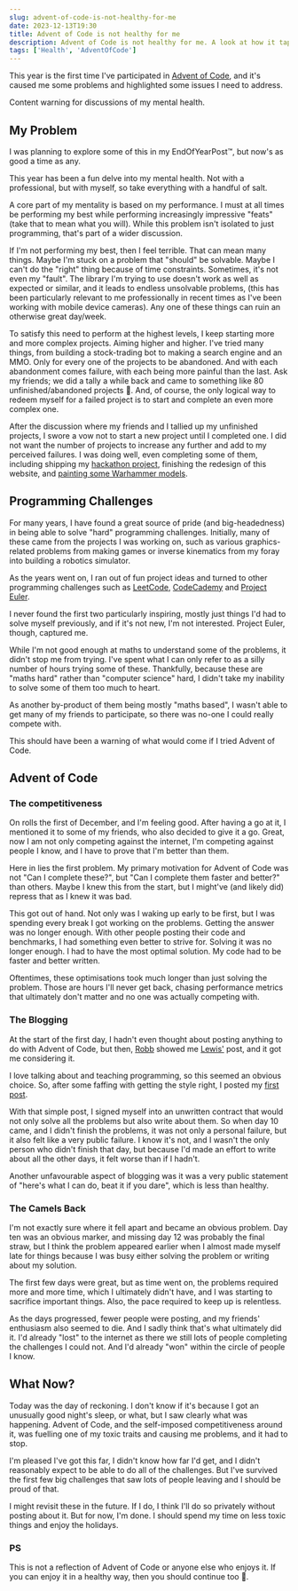 ```yaml
---
slug: advent-of-code-is-not-healthy-for-me
date: 2023-12-13T19:30
title: Advent of Code is not healthy for me
description: Advent of Code is not healthy for me. A look at how it taps into my negative traits and why I must stop participating.. CW; Mental health.
tags: ['Health', 'AdventOfCode']
---
```


This year is the first time I've participated in [Advent of Code](https://adventofcode.com/), and it's caused me some problems and highlighted some issues I need to address.

Content warning for discussions of my mental health.

## My Problem

I was planning to explore some of this in my EndOfYearPost™️, but now's as good a time as any. 

This year has been a fun delve into my mental health. Not with a professional, but with myself, so take everything with a handful of salt.

A core part of my mentality is based on my performance. I must at all times be performing my best while performing increasingly impressive "feats" (take that to mean what you will). While this problem isn't isolated to just programming, that's part of a wider discussion.

If I'm not performing my best, then I feel terrible. That can mean many things. Maybe I'm stuck on a problem that "should" be solvable. Maybe I can't do the "right" thing because of time constraints. Sometimes, it's not even my "fault". The library I'm trying to use doesn't work as well as expected or similar, and it leads to endless unsolvable problems, (this has been particularly relevant to me professionally in recent times as I've been working with mobile device cameras). Any one of these things can ruin an otherwise great day/week.

To satisfy this need to perform at the highest levels, I keep starting more and more complex projects. Aiming higher and higher. I've tried many things, from building a stock-trading bot to making a search engine and an MMO. Only for every one of the projects to be abandoned. And with each abandonment comes failure, with each being more painful than the last. Ask my friends; we did a tally a while back and came to something like 80 unfinished/abandoned projects 🫠. And, of course, the only logical way to redeem myself for a failed project is to start and complete an even more complex one.

After the discussion where my friends and I tallied up my unfinished projects, I swore a vow not to start a new project until I completed one. I did not want the number of projects to increase any further and add to my perceived failures. I was doing well, even completing some of them, including shipping my [hackathon project](https://zoeaubert.me/blog/hackathon-accelos/), finishing the redesign of this website, and [painting some Warhammer models](https://zoeaubert.me/micros/2023/12/111539387340900611/).

## Programming Challenges

For many years, I have found a great source of pride (and big-headedness) in being able to solve "hard" programming challenges. Initially, many of these came from the projects I was working on, such as various graphics-related problems from making games or inverse kinematics from my foray into building a robotics simulator.

As the years went on, I ran out of fun project ideas and turned to other programming challenges such as [LeetCode](https://leetcode.com/), [CodeCademy](https://www.codecademy.com/) and [Project Euler](https://projecteuler.net/).

I never found the first two particularly inspiring, mostly just things I'd had to solve myself previously, and if it's not new, I'm not interested. Project Euler, though, captured me.

While I'm not good enough at maths to understand some of the problems, it didn't stop me from trying. I've spent what I can only refer to as a silly number of hours trying some of these. Thankfully, because these are "maths hard" rather than "computer science" hard, I didn't take my inability to solve some of them too much to heart.

As another by-product of them being mostly "maths based", I wasn't able to get many of my friends to participate, so there was no-one I could really compete with.

This should have been a warning of what would come if I tried Advent of Code.

## Advent of Code

### The competitiveness 

On rolls the first of December, and I'm feeling good. After having a go at it, I mentioned it to some of my friends, who also decided to give it a go. Great, now I am not only competing against the internet, I'm competing against people I know, and I have to prove that I'm better than them.

Here in lies the first problem. My primary motivation for Advent of Code was not "Can I complete these?", but "Can I complete them faster and better?" than others. Maybe I knew this from the start, but I might've (and likely did) repress that as I knew it was bad. 

This got out of hand. Not only was I waking up early to be first, but I was spending every break I got working on the problems. Getting the answer was no longer enough. With other people posting their code and benchmarks, I had something even better to strive for. Solving it was no longer enough. I had to have the most optimal solution. My code had to be faster and better written.

Oftentimes, these optimisations took much longer than just solving the problem. Those are hours I'll never get back, chasing performance metrics that ultimately don't matter and no one was actually competing with.

### The Blogging

At the start of the first day, I hadn't even thought about posting anything to do with Advent of Code, but then, [Robb](https://rknight.me/) showed me [Lewis'](https://lewisdale.dev/post/advent-of-code-2023-day-one/) post, and it got me considering it.

I love talking about and teaching programming, so this seemed an obvious choice. So, after some faffing with getting the style right, I posted my [first post](https://zoeaubert.me/blog/advent-of-code-2023-day-01/).

With that simple post, I signed myself into an unwritten contract that would not only solve all the problems but also write about them. So when day 10 came, and I didn't finish the problems, it was not only a personal failure, but it also felt like a very public failure. I know it's not, and I wasn't the only person who didn't finish that day, but because I'd made an effort to write about all the other days, it felt worse than if I hadn't.

Another unfavourable aspect of blogging was it was a very public statement of "here's what I can do, beat it if you dare", which is less than healthy.

### The Camels Back

I'm not exactly sure where it fell apart and became an obvious problem. Day ten was an obvious marker, and missing day 12 was probably the final straw, but I think the problem appeared earlier when I almost made myself late for things because I was busy either solving the problem or writing about my solution.

The first few days were great, but as time went on, the problems required more and more time, which I ultimately didn't have, and I was starting to sacrifice important things. Also, the pace required to keep up is relentless.

As the days progressed, fewer people were posting, and my friends' enthusiasm also seemed to die. And I sadly think that's what ultimately did it. I'd already "lost" to the internet as there we still lots of people completing the challenges I could not. And I'd already "won" within the circle of people I know.

## What Now?

Today was the day of reckoning. I don't know if it's because I got an unusually good night's sleep, or what, but I saw clearly what was happening. Advent of Code, and the self-imposed competitiveness around it, was fuelling one of my toxic traits and causing me problems, and it had to stop.

I'm pleased I've got this far, I didn't know how far I'd get, and I didn't reasonably expect to be able to do all of the challenges. But I've survived the first few big challenges that saw lots of people leaving and I should be proud of that.

I might revisit these in the future. If I do, I think I'll do so privately without posting about it. But for now, I'm done. I should spend my time on less toxic things and enjoy the holidays.

### PS

This is not a reflection of Advent of Code or anyone else who enjoys it. If you can enjoy it in a healthy way, then you should continue too 🙂.
